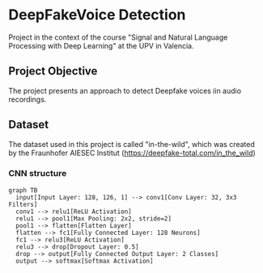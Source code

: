 # DeepFakeVoice Detection

Project in the context of the course "Signal and Natural Language Processing with Deep Learning" at the UPV in Valencia.

## Project Objective
The project presents an approach to detect Deepfake voices iin audio recordings. 

## Dataset
The dataset used in this project is called "in-the-wild", which was created by the Fraunhofer AIESEC Institut (https://deepfake-total.com/in_the_wild)

### CNN structure
```mermaid
graph TB
  input[Input Layer: 128, 126, 1] --> conv1[Conv Layer: 32, 3x3 Filters]
  conv1 --> relu1[ReLU Activation]
  relu1 --> pool1[Max Pooling: 2x2, stride=2]
  pool1 --> flatten[Flatten Layer]
  flatten --> fc1[Fully Connected Layer: 128 Neurons]
  fc1 --> relu3[ReLU Activation]
  relu3 --> drop[Dropout Layer: 0.5]
  drop --> output[Fully Connected Output Layer: 2 Classes]
  output --> softmax[Softmax Activation]

```
